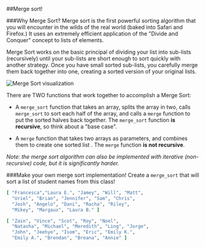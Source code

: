 ##Merge sort!

###Why Merge Sort?
Merge sort is the first powerful sorting algorithm that you will encounter in the wilds of the real world (baked into Safari and Firefox.)  It uses an extremely efficient application of the "Divide and Conquer" concept to lists of elements. 

Merge Sort works on the basic principal of dividing your list into sub-lists (recursively) until your sub-lists are short enough to sort quickly with another strategy.  Once you have small sorted sub-lists, you carefully merge them back together into one, creating a sorted version of your original lists.

![Merge Sort visualization](https://webdocs.cs.ualberta.ca/~holte/T26/Lecture6Fig6.gif)

There are TWO functions that work together to accomplish a Merge Sort:

-  A `merge_sort` function that takes an array, splits the array in two, calls `merge_sort` to sort each half of the array, and calls a `merge` function to put the sorted halves back together.  The `merge_sort` function **is recursive**, so think about a "base case".

-  A `merge` function that takes two arrays as parameters, and combines them to create one sorted list . The `merge` function **is not recursive**.

*Note: the merge sort algorithm can also be implemented with iterative (non-recursive) code, but it is significantly harder.*

###Make your own merge sort implementation!
Create a `merge_sort` that will sort a list of student names from this class!

```ruby
[ "Francesca","Laura E.", "Jamey", "Will", "Matt", 
  "Uriel", "Brian", "Jennifer", "Sam", "Chris", 
  "Josh", "Angelo", "Dani", "Racha", "Riley", 
  "Mikey", "Margaux", "Laura B." ]

[ "Zain", "Vince", "Scot", "Roy", "Noel", 
  "Natasha", "Michael", "Meredith", "Ling", "Jorge",
  "John", "Jeehye", "Isom", "Eric", "Emily K.", 
  "Emily A.", "Brendan", "Breana", "Annie" ]

```